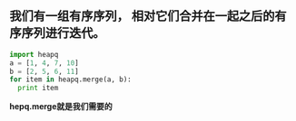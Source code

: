## 我们有一组有序序列， 相对它们合并在一起之后的有序序列进行迭代。

```python
import heapq
a = [1, 4, 7, 10]
b = [2, 5, 6, 11]
for item in heapq.merge(a, b):
  print item
```

**hepq.merge就是我们需要的**
